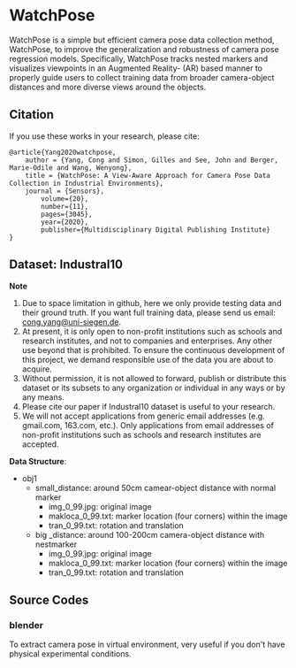 # WatchPose

WatchPose is a simple but efficient camera pose data collection method, WatchPose, to improve the generalization and robustness of camera pose regression models. Specifically, WatchPose tracks nested markers and visualizes viewpoints in an Augmented Reality- (AR) based manner to properly guide users to collect training data from broader camera-object distances and more diverse views around the objects.

## Citation

If you use these works in your research, please cite:

	@article{Yang2020watchpose,
		author = {Yang, Cong and Simon, Gilles and See, John and Berger, Marie-Odile and Wang, Wenyong},
		title = {WatchPose: A View-Aware Approach for Camera Pose Data Collection in Industrial Environments},
		journal = {Sensors},
            volume={20},
            number={11},
            pages={3045},
            year={2020},
            publisher={Multidisciplinary Digital Publishing Institute}
	}

## Dataset: Industral10
**Note**
1. Due to space limitation in github, here we only provide testing data and their ground truth. If you want full training data, please send us email: cong.yang@uni-siegen.de.
2. At present, it is only open to non-profit institutions such as schools and research institutes, and not to companies and enterprises. Any other use beyond that is prohibited. To ensure the continuous development of this project, we demand responsible use of the data you are about to acquire.
3. Without permission, it is not allowed to forward, publish or distribute this dataset or its subsets to any organization or individual in any ways or by any means.
4. Please cite our paper if Industral10 dataset is useful to your research.
5. We will not accept applications from generic email addresses (e.g. gmail.com, 163.com, etc.). Only applications from email addresses of non-profit institutions such as schools and research institutes are accepted.

**Data Structure**:

- obj1
   - small_distance: around 50cm camear-object distance with normal marker
      - img_0_99.jpg: original image
      - makloca_0_99.txt: marker location (four corners) within the image
      - tran_0_99.txt: rotation and translation
   - big _distance: around 100-200cm camera-object distance with nestmarker
      - img_0_99.jpg: original image
      - makloca_0_99.txt: marker location (four corners) within the image
      - tran_0_99.txt: rotation and translation

## Source Codes

### blender
To extract camera pose in virtual environment, very useful if you don't have physical experimental conditions.

